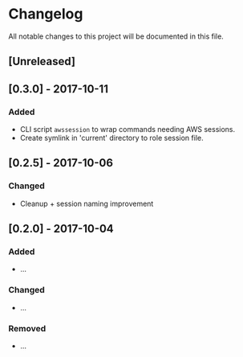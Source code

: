 # Changelog
All notable changes to this project will be documented in this file.

## [Unreleased]

## [0.3.0] - 2017-10-11
### Added
- CLI script `awssession` to wrap commands needing AWS sessions.
- Create symlink in 'current' directory to role session file.

## [0.2.5] - 2017-10-06
### Changed
- Cleanup + session naming improvement

## [0.2.0] - 2017-10-04
### Added
- ...

### Changed
- ...

### Removed
- ...
